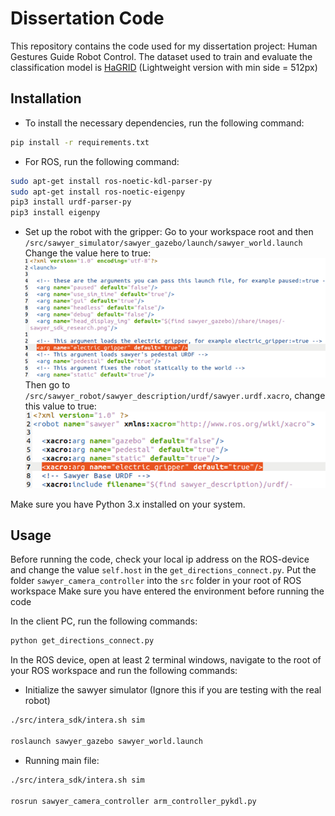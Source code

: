 # Dissertation Code

This repository contains the code used for my dissertation project: Human Gestures Guide Robot Control.
The dataset used to train and evaluate the classification model is [HaGRID](https://github.com/hukenovs/hagrid) (Lightweight version with min side = 512px)
## Installation

- To install the necessary dependencies, run the following command:
```bash
pip install -r requirements.txt
```

- For ROS, run the following command:
```bash
sudo apt-get install ros-noetic-kdl-parser-py 
sudo apt-get install ros-noetic-eigenpy 
pip3 install urdf-parser-py
pip3 install eigenpy
```

- Set up the robot with the gripper:
Go to your workspace root and then `/src/sawyer_simulator/sawyer_gazebo/launch/sawyer_world.launch`
Change the value here to true:
![Enabling Gripper](images/Picture1.png)
Then go to  `/src/sawyer_robot/sawyer_description/urdf/sawyer.urdf.xacro`, change this value to true:
![Enabling Gripper](images/Picture2.png)

Make sure you have Python 3.x installed on your system.

## Usage

Before running the code, check your local ip address on the ROS-device and change the value `self.host` in the `get_directions_connect.py`.
Put the folder `sawyer_camera_controller` into the `src` folder in your root of ROS workspace
Make sure you have entered the environment before running the code

In the client PC, run the following commands:
```bash
python get_directions_connect.py
```

In the ROS device, open at least 2 terminal windows, navigate to the root of your ROS workspace and run the following commands:
- Initialize the sawyer simulator (Ignore this if you are testing with the real robot)
```bash
./src/intera_sdk/intera.sh sim

roslaunch sawyer_gazebo sawyer_world.launch
```

- Running main file:
```bash
./src/intera_sdk/intera.sh sim

rosrun sawyer_camera_controller arm_controller_pykdl.py
```